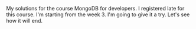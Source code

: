 My solutions for the course MongoDB for developers. I registered late for this course. I'm starting from the week 3. I'm going to give it a try. Let's see how it will end.

